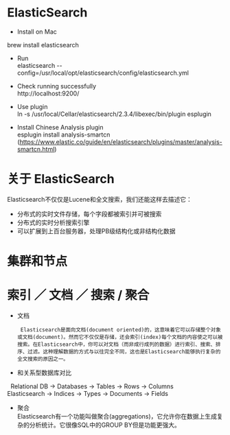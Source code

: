 # ElasticSearch

  - Install on Mac 

  brew install elasticsearch   

  - Run   
  elasticsearch --config=/usr/local/opt/elasticsearch/config/elasticsearch.yml   

  - Check running successfully   
  http://localhost:9200/ 

  - Use plugin    
  ln -s /usr/local/Cellar/elasticsearch/2.3.4/libexec/bin/plugin  esplugin
  
  - Install Chinese Analysis plugin    
  esplugin install analysis-smartcn   (https://www.elastic.co/guide/en/elasticsearch/plugins/master/analysis-smartcn.html)


# 关于 ElasticSearch 

Elasticsearch不仅仅是Lucene和全文搜索，我们还能这样去描述它：  

 - 分布式的实时文件存储，每个字段都被索引并可被搜索  
 - 分布式的实时分析搜索引擎  
 - 可以扩展到上百台服务器，处理PB级结构化或非结构化数据   
 
# 集群和节点  

# 索引 ／ 文档 ／ 搜索 / 聚合 

- 文档  
  
  ```
   Elasticsearch是面向文档(document oriented)的，这意味着它可以存储整个对象或文档(document)。然而它不仅仅是存储，还会索引(index)每个文档的内容使之可以被搜索。在Elasticsearch中，你可以对文档（而非成行成列的数据）进行索引、搜索、排序、过滤。这种理解数据的方式与以往完全不同，这也是Elasticsearch能够执行复杂的全文搜索的原因之一。
  ```
  
- 和关系型数据库对比   

   Relational DB -> Databases -> Tables -> Rows -> Columns     
   Elasticsearch -> Indices   -> Types  -> Documents -> Fields    
  
- 聚合   
  Elasticsearch有一个功能叫做聚合(aggregations)，它允许你在数据上生成复杂的分析统计。它很像SQL中的GROUP BY但是功能更强大。   
   
  
  
